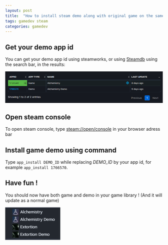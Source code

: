 ```yaml
---
layout: post
title:  "How to install steam demo along with original game on the same Steam Account ?"
tags: gamedev steam
categories: gamedev
---
```


## Get your demo app id

You can get your demo app id using steamworks, or using [Steamdb](https://steamdb.info) using the search bar, in the results:

![](/assets/img/2022-04-09_steamdb-demo-appid.png)

## Open steam console

To open steam console, type [steam://open/console](steam://open/console) in your browser adress bar

## Install game demo using command

Type `app_install DEMO_ID` while replacing *DEMO_ID* by your app id, for example `app_install 1766570`.

## Have fun !

You should now have both game and demo in your game library ! (And it will update as a normal game)

![](/assets/img/2022-04-09_steam_demo+game.png)
